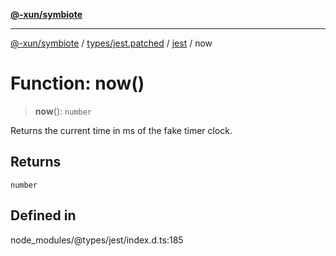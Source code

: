 [**@-xun/symbiote**](../../../../../README.md)

***

[@-xun/symbiote](../../../../../README.md) / [types/jest.patched](../../../README.md) / [jest](../README.md) / now

# Function: now()

> **now**(): `number`

Returns the current time in ms of the fake timer clock.

## Returns

`number`

## Defined in

node\_modules/@types/jest/index.d.ts:185

